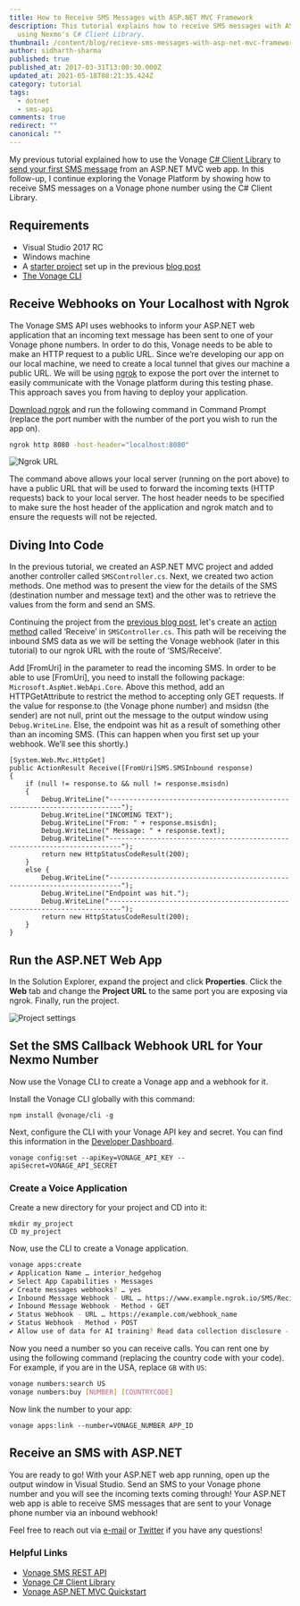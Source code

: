 ```yaml
---
title: How to Receive SMS Messages with ASP.NET MVC Framework
description: This tutorial explains how to receive SMS messages with ASP.NET MVC
  using Nexmo's C# Client Library.
thumbnail: /content/blog/recieve-sms-messages-with-asp-net-mvc-framework-dr/sms-receive.png
author: sidharth-sharma
published: true
published_at: 2017-03-31T13:00:30.000Z
updated_at: 2021-05-18T08:21:35.424Z
category: tutorial
tags:
  - dotnet
  - sms-api
comments: true
redirect: ""
canonical: ""
---
```

My previous tutorial explained how to use the Vonage [C# Client Library](https://github.com/Nexmo/nexmo-dotnet) to [send your first SMS message](https://learn.vonage.com/blog/2017/03/23/send-sms-messages-asp-net-mvc-framework-dr/) from an ASP.NET MVC web app. In this follow-up, I continue exploring the Vonage Platform by showing how to receive SMS messages on a Vonage phone number using the C# Client Library.

## Requirements

* Visual Studio 2017 RC
* Windows machine
* A [starter project](https://github.com/nexmo-community/nexmo-dotnet-quickstart/tree/SMSRecieveStarterProject") set up in the previous [blog post](https://learn.vonage.com/blog/2017/03/23/send-sms-messages-asp-net-mvc-framework-dr/)
* [The Vonage CLI](https://developer.vonage.com/application/vonage-cli)

<sign-up number></sign-up>

## Receive Webhooks on Your Localhost with Ngrok

The Vonage SMS API uses webhooks to inform your ASP.NET web application that an incoming text message has been sent to one of your Vonage phone numbers. In order to do this, Vonage needs to be able to make an HTTP request to a public URL. Since we’re developing our app on our local machine, we need to create a local tunnel that gives our machine a public URL. We will be using [ngrok](https://ngrok.com/) to expose the port over the internet to easily communicate with the Vonage platform during this testing phase. This approach saves you from having to deploy your application.

[Download ngrok](https://ngrok.com/download) and run the following command in Command Prompt (replace the port number with the number of the port you wish to run the app on).

```sh
ngrok http 8080 -host-header="localhost:8080"
```

![Ngrok URL](/content/blog/how-to-receive-sms-messages-with-asp-net-mvc-framework/ngrokurl.png)

The command above allows your local server (running on the port above) to have a public URL that will be used to forward the incoming texts (HTTP requests) back to your local server. The host header needs to be specified to make sure the host header of the application and ngrok match and to ensure the requests will not be rejected.

## Diving Into Code

In the previous tutorial, we created an ASP.NET MVC project and added another controller called `SMSController.cs`. Next, we created two action methods. One method was to present the view for the details of the SMS (destination number and message text) and the other was to retrieve the values from the form and send an SMS. 

Continuing the project from the [previous blog post](https://learn.vonage.com/blog/2017/03/23/send-sms-messages-asp-net-mvc-framework-dr/), let's create an [action method](https://github.com/nexmo-community/nexmo-dotnet-quickstart/blob/488a97c576c882aeef8a7cf327bade27750f4856/NexmoDotNetQuickStarts/Controllers/SMSController.cs#L40-L62) called ‘Receive’ in `SMSController.cs`. This path will be receiving the inbound SMS data as we will be setting the Vonage webhook (later in this tutorial) to our ngrok URL with the route of ‘SMS/Receive’. 

Add \[FromUri] in the parameter to read the incoming SMS. In order to be able to use \[FromUri], you need to install the following package: `Microsoft.AspNet.WebApi.Core`. Above this method, add an HTTPGetAttribute to restrict the method to accepting only GET requests. If the value for response.to (the Vonage phone number) and msidsn (the sender) are not null, print out the message to the output window using `Debug.WriteLine`. Else, the endpoint was hit as a result of something other than an incoming SMS. (This can happen when you first set up your webhook. We’ll see this shortly.)

```dotnet
[System.Web.Mvc.HttpGet]
public ActionResult Receive([FromUri]SMS.SMSInbound response)
{
    if (null != response.to && null != response.msisdn)
    {
        Debug.WriteLine("-------------------------------------------------------------------------");
        Debug.WriteLine("INCOMING TEXT");
        Debug.WriteLine("From: " + response.msisdn);
        Debug.WriteLine(" Message: " + response.text);
        Debug.WriteLine("-------------------------------------------------------------------------");
        return new HttpStatusCodeResult(200);
    }
    else {
        Debug.WriteLine("-------------------------------------------------------------------------");
        Debug.WriteLine("Endpoint was hit.");
        Debug.WriteLine("-------------------------------------------------------------------------");
        return new HttpStatusCodeResult(200);
    }
}
```

## Run the ASP.NET Web App

In the Solution Explorer, expand the project and click **Properties**. Click the **Web** tab and change the **Project URL** to the same port you are exposing via ngrok. Finally, run the project.

![Project settings](/content/blog/how-to-receive-sms-messages-with-asp-net-mvc-framework/projectsettings.png)

## Set the SMS Callback Webhook URL for Your Nexmo Number

Now use the Vonage CLI to create a Vonage app and a webhook for it.

Install the Vonage CLI globally with this command:

```
npm install @vonage/cli -g
```

Next, configure the CLI with your Vonage API key and secret. You can find this information in the [Developer Dashboard](https://dashboard.nexmo.com/).

```
vonage config:set --apiKey=VONAGE_API_KEY --apiSecret=VONAGE_API_SECRET
```

### Create a Voice Application

Create a new directory for your project and CD into it:

```
mkdir my_project
CD my_project
```

Now, use the CLI to create a Vonage application. 

```sh
vonage apps:create
✔ Application Name … interior_hedgehog
✔ Select App Capabilities › Messages
✔ Create messages webhooks? … yes
✔ Inbound Message Webhook - URL … https://www.example.ngrok.io/SMS/Recieve
✔ Inbound Message Webhook - Method › GET
✔ Status Webhook - URL … https://example.com/webhook_name
✔ Status Webhook - Method › POST
✔ Allow use of data for AI training? Read data collection disclosure - https://help.nexmo.com/hc/en-us/articles/4401914566036 … yes
```

Now you need a number so you can receive calls. You can rent one by using the following command (replacing the country code with your code). For example, if you are in the USA, replace `GB` with `US`:

```bash
vonage numbers:search US
vonage numbers:buy [NUMBER] [COUNTRYCODE]
```

Now link the number to your app:

```
vonage apps:link --number=VONAGE_NUMBER APP_ID
```

## Receive an SMS with ASP.NET

You are ready to go! With your ASP.NET web app running, open up the output window in Visual Studio. Send an SMS to your Vonage phone number and you will see the incoming texts coming through! Your ASP.NET web app is able to receive SMS messages that are sent to your Vonage phone number via an inbound webhook!

Feel free to reach out via [e-mail](mailto:sidharth.sharma@nexmo.com) or [Twitter](https://twitter.com/sidsharma_27) if you have any questions!

### Helpful Links

* [Vonage SMS REST API](https://docs.nexmo.com/messaging/sms-api)
* [Vonage C# Client Library](https://github.com/Nexmo/nexmo-dotnet)
* [Vonage ASP.NET MVC Quickstart](https://github.com/nexmo-community/nexmo-dotnet-quickstart)